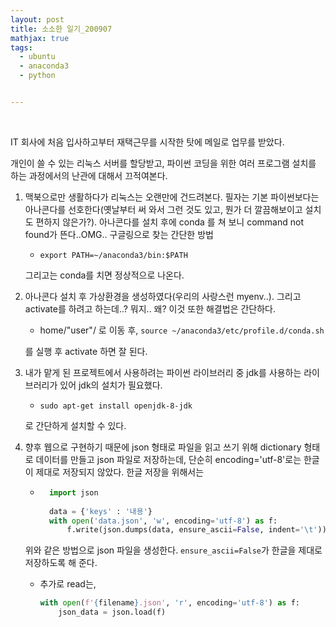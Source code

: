 ```yaml
---
layout: post
title: 소소한 일기_200907
mathjax: true
tags:
  - ubuntu
  - anaconda3
  - python


---
```


<br/>

IT 회사에 처음 입사하고부터 재택근무를 시작한 탓에 메일로 업무를 받았다.

개인이 쓸 수 있는 리눅스 서버를 할당받고, 파이썬 코딩을 위한 여러 프로그램 설치를 하는 과정에서의 난관에 대해서 끄적여본다.

1. 맥북으로만 생활하다가 리눅스는 오랜만에 건드려본다. 필자는 기본 파이썬보다는 아나콘다를 선호한다(옛날부터 써 와서 그런 것도 있고, 뭔가 더 깔끔해보이고 설치도 편하지 않은가?). 아나콘다를 설치 후에 conda 를 쳐 보니 command not found가 뜬다..OMG.. 구글링으로 찾는 간단한 방법

    - `export PATH=~/anaconda3/bin:$PATH`

    그리고는 conda를 치면 정상적으로 나온다.

2. 아나콘다 설치 후 가상환경을 생성하였다(우리의 사랑스런 myenv..). 그리고 activate를 하려고 하는데..? 뭐지.. 왜? 이것 또한 해결법은 간단하다.

    - home/"user"/ 로 이동 후, `source ~/anaconda3/etc/profile.d/conda.sh`

    를 실행 후 activate 하면 잘 된다.

3. 내가 맡게 된 프로젝트에서 사용하려는 파이썬 라이브러리 중 jdk를 사용하는 라이브러리가 있어 jdk의 설치가 필요했다.

    - `sudo apt-get install openjdk-8-jdk`

    로 간단하게 설치할 수 있다.

4. 향후 웹으로 구현하기 때문에 json 형태로 파일을 읽고 쓰기 위해 dictionary 형태로 데이터를 만들고 json 파일로 저장하는데, 단순히 encoding='utf-8'로는 한글이 제대로 저장되지 않았다. 한글 저장을 위해서는

    - ```python
        import json
        
        data = {'keys' : '내용'}
        with open('data.json', 'w', encoding='utf-8') as f:
            f.write(json.dumps(data, ensure_ascii=False, indent='\t'))
        ```

    위와 같은 방법으로 json 파일을 생성한다. `ensure_ascii=False`가 한글을 제대로 저장하도록 해 준다.

    - 추가로 read는,

        ```python
        with open(f'{filename}.json', 'r', encoding='utf-8') as f:
            json_data = json.load(f)
        ```

        

    


